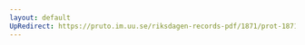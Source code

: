 ```yaml
---
layout: default
UpRedirect: https://pruto.im.uu.se/riksdagen-records-pdf/1871/prot-1871--fk--502.pdf
---
```

